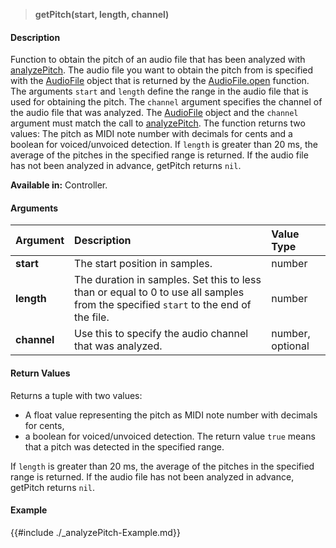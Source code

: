 
>**getPitch(start, length, channel)**

#### Description

Function to obtain the pitch of an audio file that has been analyzed with [analyzePitch](./analyzePitch.md). The audio file you want to obtain the pitch from is specified with the [AudioFile](./Audio-File.md) object that is returned by the [AudioFile.open](./AudioFileopen.md) function. The arguments ``start`` and ``length`` define the range in the audio file that is used for obtaining the pitch. The ``channel`` argument specifies the channel of the audio file that was analyzed. The [AudioFile](./Audio-File.md) object and the ``channel`` argument must match the call to [analyzePitch](./analyzePitch.md). The function returns two values: The pitch as MIDI note number with decimals for cents and a boolean for voiced/unvoiced detection. If ``length`` is greater than 20 ms, the average of the pitches in the specified range is returned. If the audio file has not been analyzed in advance, getPitch returns ``nil``.

**Available in:** Controller.

#### Arguments

|Argument|Description|Value Type|
|:-|:-|:-|
|**start**|The start position in samples.|number|
|**length**|The duration in samples. Set this to less than or equal to 0 to use all samples from the specified ``start`` to the end of the file.|number|
|**channel**|Use this to specify the audio channel that was analyzed.|number, optional|

#### Return Values

Returns a tuple with two values:

* A float value representing the pitch as MIDI note number with decimals for cents,
* a boolean for voiced/unvoiced detection. The return value ``true`` means that a pitch was detected in the specified range.

If ``length`` is greater than 20 ms, the average of the pitches in the specified range is returned. If the audio file has not been analyzed in advance, getPitch returns ``nil``.

#### Example

{{#include ./_analyzePitch-Example.md}}

